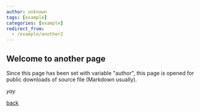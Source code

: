 ```yaml
---
author: unknown
tags: [example]
categories: [example]
redirect_from:
  - /example/another2
---
```


## Welcome to another page

Since this page has been set with variable "author", this page is opened for public downloads of source file (Markdown usually).

_yay_

[back](./)